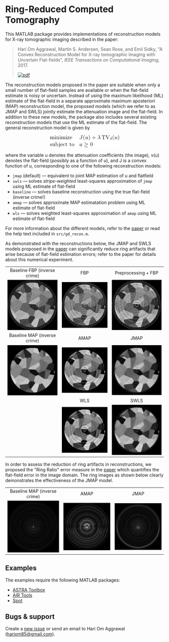# Ring-Reduced Computed Tomography

This MATLAB package provides implementations of reconstruction models for X-ray tomographic imaging described in the paper:

> Hari Om Aggrawal, Martin S. Andersen, Sean Rose, and Emil Sidky, 
> "A Convex Reconstruction Model for X-ray tomographic Imaging with Uncertain Flat-fields", 
> *IEEE Transactions on Computational Imaging*, 2017. 
>
>  [![pdf](http://wwwimages.adobe.com/content/dam/acom/en/legal/images/badges/Adobe_PDF_file_icon_24x24.png)](http://ieeexplore.ieee.org/document/7967846/)

The reconstruction models proposed in the paper are suitable when only a small number of flat-field samples are available or when the flat-field estimate is noisy or uncertain. Instead of using the maximum likelihood (ML) estimate of the flat-field in a separate approximate maximum aposteriori (MAP) reconstruction model, the proposed models (which we refer to as JMAP and SWLS) jointly estimate the attenuation image and the flat-field. In addition to these new models, the package also includes several existing reconstruction models that use the ML estimate of the flat-field. The general reconstruction model is given by
<div align="center">
<img src="images/optprb.png"/>
</div>

where the variable u denotes the attenuation coefficients (the image), v(u) denotes the flat-field (possibly as a function of u), and J is a convex function of u, corresponding to one of the following reconstruction models:

- `jmap` (default) — equivalent to joint MAP estimation of u and flatfield
- `swls` — solves *stripe-weighted* least-squares approximation of `jmap` using ML estimate of flat-field
- `baseline` —  solves baseline reconstruction using the true flat-field (inverse crime!)
- `amap` — solves approximate MAP estimatation problem using ML estimate of flat-field
- `wls` — solves weighted least-squares approximation of `amap` using ML estimate of flat-field

For more information about the different models, refer to the [paper](http://people.compute.dtu.dk/mskan/papers/flatfield.pdf) or read the help text included in `src/gd_recon.m`.

As demonstrated with the reconstructions below, the JMAP and SWLS models proposed in the [paper](http://people.compute.dtu.dk/mskan/papers/flatfield.pdf) can significantly reduce ring artifacts that arise because of flat-field estimation errors; refer to the paper for details about this numerical experiment.

<div style="text-align:center">
<table style="border: none; text-align: center;">
<tr>
	<td>Baseline FBP (inverse crime)</td>
	<td>FBP</td>
	<td>Preprocessing + FBP</td>
</tr>
<tr>
  <td><img src="images/grain_bfbp.png" /></td>
  <td><img src="images/grain_fbp.png" /></td>
  <td><img src="images/grain_pfbp.png" /></td>
</tr>
<tr>
	<td>Baseline MAP (inverse crime)</td>
	<td>AMAP</td>
	<td>JMAP</td>
</tr>
<tr>
  <td><img src="images/grain_baseline.png" /></td>
  <td><img src="images/grain_amap.png" /></td>
  <td><img src="images/grain_jmap1.png" /></td>
</tr>
<tr>
	<td></td>
	<td>WLS</td>
	<td>SWLS</td>
</tr>
<tr>
  <td></td>
  <td><img src="images/grain_wls.png" /></td>
  <td><img src="images/grain_swls1.png" /></td>
</tr>
</table>
</div>

In order to assess the reduction of ring artifacts in reconstructions, we proposed the "Ring Ratio" error measure in the [paper](http://people.compute.dtu.dk/mskan/papers/flatfield.pdf) which quantifies the flat-field error in the image domain. The ring images as shown below clearly demonstrates the effectiveness of the JMAP model.

<div style="text-align:center">
<table style="border: none; text-align: center;">
<tr>
	<td>Baseline MAP (inverse crime)</td>
	<td>AMAP</td>
	<td>JMAP</td>
</tr>
<tr>
  <td><img src="images/grain_baseline_ring.png" /></td>
  <td><img src="images/grain_amap_ring.png" /></td>
  <td><img src="images/grain_jmap1_ring.png" /></td>
</tr>
</table>
</div>

## Examples

The examples require the following MATLAB packages:

* [ASTRA Toolbox](http://www.astra-toolbox.com/)
* [AIR Tools](http://www.imm.dtu.dk/~pcha/AIRtools/)
* [Spot](http://www.cs.ubc.ca/labs/scl/spot/) 

## Bugs & support
Create a [new issue](https://help.github.com/articles/creating-an-issue/) or send an email to Hari Om Aggrawal ([hariom85@gmail.com](mailto:hariom85@gmail.com)).



